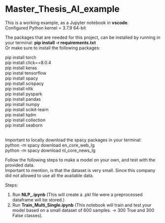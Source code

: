 # Master_Thesis_AI_example  <br />
This is a working example, as a Jupyter notebook in **vscode**. <br />
Configured Python kernel = 3.7.9 64-bit <br />

The packages that are needed for this project, can be installed by running in your terminal: **pip install -r requirements.txt** <br />
Or make sure to install the following packages:  <br />

pip install torch             <br />
pip install click==8.0.4      <br />
pip install keras             <br />
pip instal tensorflow         <br />
pip install spacy             <br />
pip install scispacy          <br />
pip install nltk              <br />
pip install pyspark           <br />
pip install pandas            <br />
pip install numpy             <br />
pip install scikit-learn      <br />
pip install tqdm              <br />
pip install collection        <br />
pip install seaborn           <br />
  
<br />
Important to locally download the spacy packages in your terminal: <br />
python -m spacy download en_core_web_lg           <br />
python -m spacy download nl_core_news_lg          <br />

Follow the following steps to make a model on your own, and test with the provided data.  <br />
Important to mention, is that the dataset is very small. Since this company did not allowed to use all the available data.  <br />

Steps:  <br />
1. Run **NLP_.ipynb** (This will create a .pkl file were a preprocessed dataframe will be stored.)  <br />
2. Run **Train_Multi_Single.ipynb** (This notebook will train and test your model based on a small dataset of 600 samples. -> 300 True and 300 False classes).  <br />


